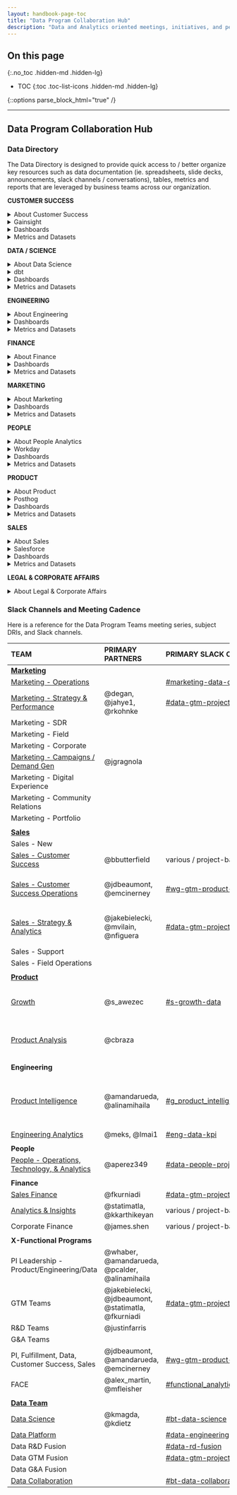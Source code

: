 ```yaml
---
layout: handbook-page-toc
title: "Data Program Collaboration Hub"
description: "Data and Analytics oriented meetings, initiatives, and people"
---
```


## On this page
{:.no_toc .hidden-md .hidden-lg}

- TOC
{:toc .toc-list-icons .hidden-md .hidden-lg}

{::options parse_block_html="true" /}

---

## <i class="fas fa-users fa-fw color-orange font-awesome" aria-hidden="true"></i>Data Program Collaboration Hub


### Data Directory

The Data Directory is designed to provide quick access to / better organize key resources such as data documentation (ie. spreadsheets, slide decks, announcements, slack channels / conversations), tables, metrics and reports that are leveraged by business teams across our organization.

**CUSTOMER SUCCESS**
<details>
  <summary markdown="span">About Customer Success</summary>
  [Handbook Page](https://about.gitlab.com/handbook/customer-success/)
  <br>
</details>

<details>
  <summary markdown="span">Gainsight</summary>
</details>

<details>
  <summary markdown="span">Dashboards</summary>
</details>

<details>
  <summary markdown="span">Metrics and Datasets</summary>
</details>

**DATA / SCIENCE**
<details>
  <summary markdown="span">About Data Science</summary>
  [Handbook Page](https://about.gitlab.com/handbook/business-technology/data-team/organization/data-science/)
  <br>
</details>

<details>
  <summary markdown="span">dbt</summary>
  [dbt Documentation](https://gitlab-data.gitlab.io/analytics/#!/overview) 
  <br>
</details>

<details>
  <summary markdown="span">Dashboards</summary>
</details>

<details>
  <summary markdown="span">Metrics and Datasets</summary>
</details>

**ENGINEERING**
<details>
  <summary markdown="span">About Engineering</summary>
  [Handbook Page](https://about.gitlab.com/handbook/engineering/)
  <br>
</details>

<details>
  <summary markdown="span">Dashboards</summary>
</details>

<details>
  <summary markdown="span">Metrics and Datasets</summary>
</details>

**FINANCE**
<details>
  <summary markdown="span">About Finance</summary>
  [Handbook Page](https://about.gitlab.com/handbook/finance/)
  <br>
  [Marketing Finance](https://about.gitlab.com/handbook/finance/financial-planning-and-analysis/marketing-finance/)
  <br>
  [R&D Finance](https://about.gitlab.com/handbook/finance/financial-planning-and-analysis/r-and-d-finance/)
  <br>
  [Sales Finance](https://about.gitlab.com/handbook/finance/financial-planning-and-analysis/sales-finance/)
  <br>
  [Data for Finance](https://about.gitlab.com/handbook/finance/financial-planning-and-analysis/sales-finance/)
  <br>
</details>

<details>
  <summary markdown="span">Dashboards</summary>
</details>

<details>
  <summary markdown="span">Metrics and Datasets</summary>
</details>

**MARKETING** 
<details>
  <summary markdown="span">About Marketing</summary>
  [Handbook Page](https://about.gitlab.com/handbook/marketing/)
  <br>
  [Field Marketing](https://about.gitlab.com/handbook/marketing/field-marketing/)
  <br>
  [Marketing Operations](https://about.gitlab.com/handbook/marketing/marketing-operations/)
  <br>
  [All-Remote Marketing](https://about.gitlab.com/handbook/ceo/chief-of-staff-team/workplace/)
</details>

<details>
  <summary markdown="span">Dashboards</summary>
</details>

<details>
  <summary markdown="span">Metrics and Datasets</summary>
</details>

**PEOPLE**
<details>
  <summary markdown="span">About People Analytics</summary>
  [Handbook Page](https://about.gitlab.com/handbook/people-group/people-ops-tech-analytics/people-analytics/)
  <br>
  
</details>

<details>
  <summary markdown="span">Workday</summary>
  [Workday Guide](https://about.gitlab.com/handbook/people-group/workday/workday-guide/)
</details>

<details>
  <summary markdown="span">Dashboards</summary>
</details>

<details>
  <summary markdown="span">Metrics and Datasets</summary>
</details>

**PRODUCT** 
<details>
  <summary markdown="span">About Product</summary>
  [Handbook Page](https://about.gitlab.com/handbook/product/)
</details>

<details>
  <summary markdown="span">Posthog</summary>
</details>

<details>
  <summary markdown="span">Dashboards</summary>
</details>

<details>
  <summary markdown="span">Metrics and Datasets</summary>
  [TD: Product Usage Data Model 2.0 - dbt and Sisense Cutover](https://docs.google.com/spreadsheets/d/1Hlv5vGO_XSSuDQl_nhCDtx_kINVTKDw1bls0YLBYkWg/edit#gid=1568303793)
  <br>
  [TD: Product Usage Data Model 2.0 - xMAU Reporting Readout](https://docs.google.com/presentation/d/11S-MAGqY1aWhtYX8ZXNMwYunRyyL5n1LV_sX16-r5CE/edit#slide=id.g12526ca1543_2_77)
  <br>
</details>

**SALES**
<details>
  <summary markdown="span">About Sales</summary>
  [Handbook Page](https://about.gitlab.com/handbook/sales/)
  <br>
</details>

<details>
  <summary markdown="span">Salesforce</summary>
</details>

<details>
  <summary markdown="span">Dashboards</summary>
</details>

<details>
  <summary markdown="span">Metrics and Datasets</summary>
</details>

**LEGAL & CORPORATE AFFAIRS**
<details>
  <summary markdown="span">About Legal & Corporate Affairs</summary>
  [Handbook Page](https://about.gitlab.com/handbook/legal/)
  <br>
  [Legal Operations](https://about.gitlab.com/handbook/legal/legalops/)
</details>


### Slack Channels and Meeting Cadence

Here is a reference for the Data Program Teams meeting series, subject DRIs, and Slack channels.


|	**TEAM**	|	**PRIMARY PARTNERS**	|	**PRIMARY SLACK CHANNEL**	|	**MEETING CADENCE**	|	**DATA DRI**	|	
|	:---------------	|	:---------------	|	:---------------	|	:---------------	|	:---------------	|	
|	[**Marketing**](/handbook/marketing/)	|		|		|		|		|		|		|
|	[Marketing - Operations](/handbook/marketing/marketing-operations/)	|		|	[#marketing-data-ops](https://gitlab.slack.com/archives/C017D7P3Q72)	| Bi-weekly |		|	
|	[Marketing - Strategy & Performance](/handbook/marketing/strategy-performance/)	|	@degan, @jahye1, @rkohnke	|	[#data-gtm-projects](https://gitlab.slack.com/archives/C01A2DWTL4A)	|		|		|
|	Marketing - SDR	|		|		|		|		|	
|	Marketing - Field	|		|		|		|		|	
|	Marketing - Corporate	|		|		|		|		|	
|   [Marketing - Campaigns / Demand Gen](/handbook/marketing/demand-generation/campaigns/)	|	@jgragnola	|	|		|		|	
|	Marketing - Digital Experience	|		|		|	
|	Marketing - Community Relations	|		|		|		
|	Marketing - Portfolio	|		|		|	
|	|		|		|		
|	[**Sales**](/handbook/sales/)	|		|		|			
|	Sales - New	|		|		|		|		|	
|	[Sales - Customer Success](/handbook/customer-success/)	|	@bbutterfield	|	various / project-based	|   		
|	[Sales - Customer Success Operations](/handbook/sales/field-operations/customer-success-operations/)	|	@jdbeaumont, @emcinerney	|	[#wg-gtm-product-analytics](https://gitlab.slack.com/archives/C01BMJKC8UF)	|	Monthly x-functional series	|		|
|	[Sales - Strategy & Analytics](/handbook/sales/field-operations/sales-strategy/)	|	@jakebielecki, @mvilain, @nfiguera	|	[#data-gtm-projects](https://gitlab.slack.com/archives/C01A2DWTL4A)	|		Monthly x-functional series	|		|
|	Sales - Support	|		|		|		|
|	Sales - Field Operations	|		|		|	
|	|		|		|		|		|		
|	[**Product**](/handbook/product/)	|		|		|		|		|		
|	[Growth](/direction/growth/)	|	@s_awezec 	|	[#s-growth-data](https://gitlab.slack.com/archives/CL0NWME2W)	|	Monthly x-functional series	|		|
|	[Product Analysis](/handbook/product/product-analysis/)	|	@cbraza	|		|	Monthly x-functional series	|		|
|	|		|		|		|		|		
|	**Engineering**	|		|		|		|		|		|		|
|	[Product Intelligence](/handbook/engineering/development/analytics/product-intelligence)	|	@amandarueda, @alinamihaila	|	[#g_product_intelligence](https://gitlab.slack.com/archives/CL3A7GFPF) |	Bi-weekly, Monthly x-functional series	|		|
|	[Engineering Analytics](/handbook/engineering/quality/engineering-analytics/)	|	@meks, @lmai1 |	[#eng-data-kpi](https://gitlab.slack.com/archives/C0166JCH85U)	| Thu |		|		|		|
|	|		|		|		|		|		|		|
|	**People**	|		|		|		|		|		|		|
|	[People - Operations, Technology, & Analytics](/handbook/people-group/people-ops-tech-analytics/)	|	@aperez349	|	[#data-people-projects](https://gitlab.slack.com/archives/C029RH88KN3)	|	X	|		|	
|	|		|		|		|		|		|		|
|	**Finance**	|		|		|		|		|		|		|
|	[Sales Finance](/handbook/finance/financial-planning-and-analysis/sales-finance/)	|	@fkurniadi 	|	[#data-gtm-projects](https://gitlab.slack.com/archives/C01A2DWTL4A)	|		|		|	
|	[Analytics & Insights](/job-families/finance/analytics-and-insights/)	|	@statimatla, @kkarthikeyan |	various / project-based	|	UCI	|		|	
|	Corporate Finance	|	@james.shen	|	various / project-based	|		|		|		|		|
|	|		|		|		|		|		|		|
|	**X-Functional Programs**	|		|		|		|		|		|		|
|	PI Leadership - Product/Engineering/Data	|	@whaber, @amandarueda, @pcalder, @alinamihaila	|		|	Bi-weekly	|		|	
|	GTM Teams	|	@jakebielecki, @jdbeaumont, @statimatla, @fkurniadi	|	[#data-gtm-projects](https://gitlab.slack.com/archives/C01A2DWTL4A)	|	Bi-weekly	|		|
|	R&D Teams	|	@justinfarris 	|		|	Bi-weekly	|	|	
|	G&A Teams	|		|		|				
|	PI, Fulfillment, Data, Customer Success, Sales	|	@jdbeaumont, @amandarueda, @emcinerney	|	[#wg-gtm-product-analytics](https://gitlab.slack.com/archives/C01BMJKC8UF)	| Bi-weekly		|		|	
|	FACE	|	@alex_martin, @mfleisher	|	[#functional_analytics_center_of_excellence](https://gitlab.slack.com/archives/C03239RK18Q)	|	Bi-weekly on Thu	|		|		
|	|		|		|		|		|		
|	[**Data Team**](/handbook/business-technology/data-team/#-data-analysis-process)	|		|		|		|		|		
|	[Data Science](/handbook/business-technology/data-team/organization/data-science/)	|	@kmagda, @kdietz	|	[#bt-data-science](https://gitlab.slack.com/archives/C027285JQ4E)	|	Tues	|@rparker2 |		
|	[Data Platform](/handbook/business-technology/data-team/organization/engineering/)	|		|	[#data-engineering](https://gitlab.slack.com/archives/CSZMC7TJL)	|	Tues	| @dvanrooijen2|		
|	Data R&D Fusion	|		|	[#data-rd-fusion](https://gitlab.slack.com/archives/C02C82WDP0U)	|	Tues	|@iweeks|		
|	Data GTM Fusion	|		|	[#data-gtm-projects](https://gitlab.slack.com/archives/C01A2DWTL4A)	|	Tues	|@iweeks|
|	Data G&A Fusion	|		|	|		|@pempey|	
|	[Data Collaboration](/handbook/business-technology/data-team/organization/data-collaboration/)	|		|	[#bt-data-collaboration](https://gitlab.slack.com/archives/C036ADU4EH3)	|	Tues	|@mlaanen|
